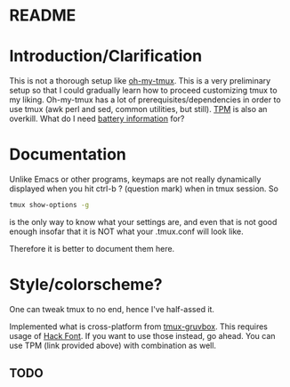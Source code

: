 # README

# Introduction/Clarification

This is not a thorough setup like
[oh-my-tmux](https://github.com/gpakosz/.tmux). This is a very
preliminary setup so that I could gradually learn how to proceed
customizing tmux to my liking. Oh-my-tmux has a lot of
prerequisites/dependencies in order to use tmux (awk perl and sed,
common utilities, but still). [TPM](https://github.com/tmux-plugins/tpm)
is also an overkill. What do I need [battery
information](https://github.com/tmux-plugins/list) for?

# Documentation

Unlike Emacs or other programs, keymaps are not really dynamically
displayed when you hit ctrl-b ? (question mark) when in tmux session. So 

```bash
tmux show-options -g
```
is the only way to know what your settings are, and even that is not
good enough insofar that it is NOT what your .tmux.conf will look like. 

Therefore it is better to document them here.


# Style/colorscheme?

One can tweak tmux to no end, hence I've half-assed it. 

Implemented what is cross-platform from
[tmux-gruvbox](https://github.com/egel/tmux-gruvbox/blob/main/tmux-gruvbox-dark.conf).
This requires usage of [Hack
Font](https://github.com/source-foundry/Hack). If you want to use those
instead, go ahead. You can use TPM (link provided above) with
combination as well.

## TODO
